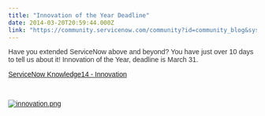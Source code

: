 ```yaml
---
title: "Innovation of the Year Deadline"
date: 2014-03-20T20:59:44.000Z
link: "https://community.servicenow.com/community?id=community_blog&sys_id=998ca6e1dbd0dbc01dcaf3231f9619d2"
---
```

<p><span class="commentary" style="font-family: Helvetica, Arial, sans-serif; color: #333333;">Have you extended ServiceNow above and beyond? You have just over 10 days to tell us about it! Innovation of the Year, deadline is March 31.</span></p><p><span class="commentary" style="font-family: Helvetica, Arial, sans-serif; color: #333333;"><a href="http://knowledge.servicenow.com/awards.html" title="http://knowledge.servicenow.com/awards.html">ServiceNow Knowledge14 - Innovation</a></span></p><p><span class="commentary" style="font-family: Helvetica, Arial, sans-serif; color: #333333;"><br/></span></p><p><span class="commentary" style="font-family: Helvetica, Arial, sans-serif; color: #333333;"><a href="http://knowledge.servicenow.com/awards.html"><img  alt="innovation.png" class="image-1 jive-image" src="5690f84adbd49344e9737a9e0f96198b.iix" style="height: auto;"/></a><br/></span></p>